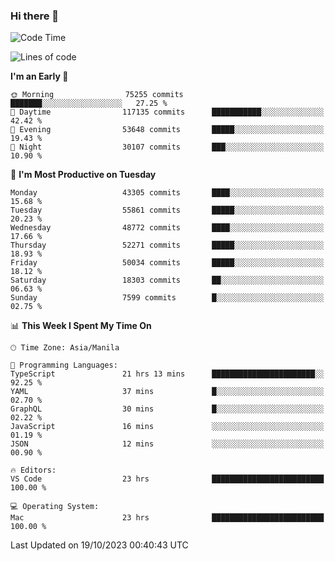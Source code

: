 ### Hi there 👋

<!--START_SECTION:waka-->
![Code Time](http://img.shields.io/badge/Code%20Time-4%2C437%20hrs%2034%20mins-blue)

![Lines of code](https://img.shields.io/badge/From%20Hello%20World%20I%27ve%20Written-106.7%20million%20lines%20of%20code-blue)

**I'm an Early 🐤** 

```text
🌞 Morning                75255 commits       ███████░░░░░░░░░░░░░░░░░░   27.25 % 
🌆 Daytime                117135 commits      ███████████░░░░░░░░░░░░░░   42.42 % 
🌃 Evening                53648 commits       █████░░░░░░░░░░░░░░░░░░░░   19.43 % 
🌙 Night                  30107 commits       ███░░░░░░░░░░░░░░░░░░░░░░   10.90 % 
```
📅 **I'm Most Productive on Tuesday** 

```text
Monday                   43305 commits       ████░░░░░░░░░░░░░░░░░░░░░   15.68 % 
Tuesday                  55861 commits       █████░░░░░░░░░░░░░░░░░░░░   20.23 % 
Wednesday                48772 commits       ████░░░░░░░░░░░░░░░░░░░░░   17.66 % 
Thursday                 52271 commits       █████░░░░░░░░░░░░░░░░░░░░   18.93 % 
Friday                   50034 commits       █████░░░░░░░░░░░░░░░░░░░░   18.12 % 
Saturday                 18303 commits       ██░░░░░░░░░░░░░░░░░░░░░░░   06.63 % 
Sunday                   7599 commits        █░░░░░░░░░░░░░░░░░░░░░░░░   02.75 % 
```


📊 **This Week I Spent My Time On** 

```text
🕑︎ Time Zone: Asia/Manila

💬 Programming Languages: 
TypeScript               21 hrs 13 mins      ███████████████████████░░   92.25 % 
YAML                     37 mins             █░░░░░░░░░░░░░░░░░░░░░░░░   02.70 % 
GraphQL                  30 mins             █░░░░░░░░░░░░░░░░░░░░░░░░   02.22 % 
JavaScript               16 mins             ░░░░░░░░░░░░░░░░░░░░░░░░░   01.19 % 
JSON                     12 mins             ░░░░░░░░░░░░░░░░░░░░░░░░░   00.90 % 

🔥 Editors: 
VS Code                  23 hrs              █████████████████████████   100.00 % 

💻 Operating System: 
Mac                      23 hrs              █████████████████████████   100.00 % 
```


 Last Updated on 19/10/2023 00:40:43 UTC
<!--END_SECTION:waka-->


<!--
**rad182/rad182** is a ✨ _special_ ✨ repository because its `README.md` (this file) appears on your GitHub profile.

Here are some ideas to get you started:

- 🔭 I’m currently working on ...
- 🌱 I’m currently learning ...
- 👯 I’m looking to collaborate on ...
- 🤔 I’m looking for help with ...
- 💬 Ask me about ...
- 📫 How to reach me: ...
- 😄 Pronouns: ...
- ⚡ Fun fact: ...
-->
